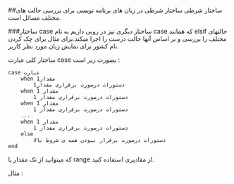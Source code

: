 ##ساختار شرطی
ساختار شرطی در زبان های برنامه نویسی برای بررسی حالت های مختلف مسائل است.

###ساختار case
ساختار دیگری نیز در روبی داریم به نام case که همانند elsif حالتهای مختلف را بررسی و بر اساس آنها حالت درست را اجرا میکند.برای مثال برای چک کردن نام کشور برای نمایش زبان مورد نظر کاربر.

ساختار کلی عبارت case بصورت زیر است :
```
case عبارت
    when مقدار1
        دستورات درصورت برقراری مقدار1
    when مقدار 1
        دستورات درصورت برقراری مقدار 1
    when مقدار 1
        دستورات درصورت برقراری مقدار 1
    ...
    when مقدار 1
        دستورات درصورت برقراری مقدار 1
    else
        دستورات درصورت برقرار نبودن همه ی شروط بالا
end
```

که میتوانید از تک مقدار یا range از مقادیری استفاده کنید.

مثال :


